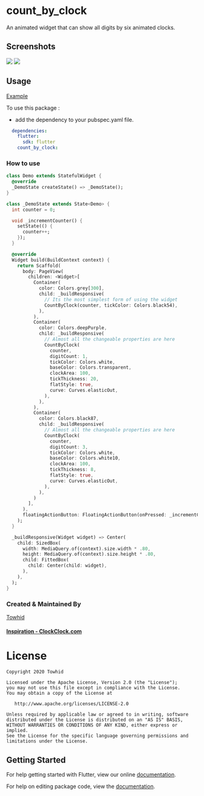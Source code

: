 # count_by_clock

An animated widget that can show all digits by six animated clocks.

## Screenshots

<img src="https://raw.githubusercontent.com/meTowhid/count_by_clock/master/preview/1.gif" /> 
<img src="https://raw.githubusercontent.com/meTowhid/count_by_clock/master/preview/2.gif" />

## Usage

[Example](https://github.com/meTowhid/count_by_clock/blob/master/example/demo.dart)

To use this package :

* add the dependency to your pubspec.yaml file.

```yaml
  dependencies:
    flutter:
      sdk: flutter
    count_by_clock:
```

### How to use

```dart
class Demo extends StatefulWidget {
  @override
  _DemoState createState() => _DemoState();
}

class _DemoState extends State<Demo> {
  int counter = 0;

  void _incrementCounter() {
    setState(() {
      counter++;
    });
  }

  @override
  Widget build(BuildContext context) {
    return Scaffold(
      body: PageView(
        children: <Widget>[
          Container(
            color: Colors.grey[300],
            child: _buildResponsive(
              // Its the most simplest form of using the widget
              CountByClock(counter, tickColor: Colors.black54),
            ),
          ),
          Container(
            color: Colors.deepPurple,
            child: _buildResponsive(
              // Almost all the changeable properties are here
              CountByClock(
                counter,
                digitCount: 1,
                tickColor: Colors.white,
                baseColor: Colors.transparent,
                clockArea: 100,
                tickThickness: 20,
                flatStyle: true,
                curve: Curves.elasticOut,
              ),
            ),
          ),
          Container(
            color: Colors.black87,
            child: _buildResponsive(
              // Almost all the changeable properties are here
              CountByClock(
                counter,
                digitCount: 3,
                tickColor: Colors.white,
                baseColor: Colors.white10,
                clockArea: 100,
                tickThickness: 8,
                flatStyle: true,
                curve: Curves.elasticOut,
              ),
            ),
          )
        ],
      ),
      floatingActionButton: FloatingActionButton(onPressed: _incrementCounter, child: Icon(Icons.add)),
    );
  }

  _buildResponsive(Widget widget) => Center(
    child: SizedBox(
      width: MediaQuery.of(context).size.width * .80,
      height: MediaQuery.of(context).size.height * .80,
      child: FittedBox(
        child: Center(child: widget),
      ),
    ),
  );
}
```

### Created & Maintained By

[Towhid](https://github.com/meTowhid)

#### [Inspiration - ClockClock.com](https://clockclock.com)

# License

    Copyright 2020 Towhid

    Licensed under the Apache License, Version 2.0 (the "License");
    you may not use this file except in compliance with the License.
    You may obtain a copy of the License at

       http://www.apache.org/licenses/LICENSE-2.0

    Unless required by applicable law or agreed to in writing, software
    distributed under the License is distributed on an "AS IS" BASIS,
    WITHOUT WARRANTIES OR CONDITIONS OF ANY KIND, either express or implied.
    See the License for the specific language governing permissions and
    limitations under the License.


## Getting Started

For help getting started with Flutter, view our online [documentation](https://flutter.io/).

For help on editing package code, view the [documentation](https://flutter.io/developing-packages/).
